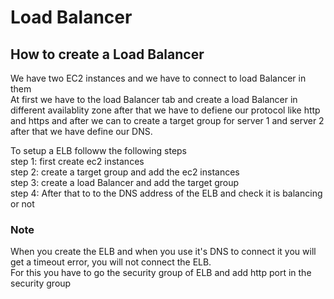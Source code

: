 <h1>
Load Balancer
</h1>
<div>
<h2 >
How to create a Load Balancer
</h2>
</div>

<div>
<p>
We have two EC2 instances and we have to connect to load Balancer in them <br>
At first we have to the load Balancer tab and create a load Balancer in different availablity zone after that we have to defiene our protocol like http and https and after we can to create a target group for server 1 and server 2 after that we have define our DNS.
</p>
</div>
<div>
To setup a ELB followw the following steps <br>
step 1: first create ec2 instances <br>
step 2: create a target group and add the ec2 instances <br>
step 3: create a load Balancer and add the target group <br>
step 4: After that to to the DNS address of the ELB and check it is balancing or not 
</div>
<div>
<h3>Note</h3>
When you create the ELB and when you use it's DNS to connect it you will get a timeout error, you will not connect the ELB. <br>
For this you have to go the security group of ELB and add http port in the security group
</div>

